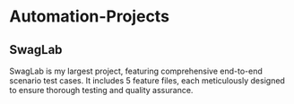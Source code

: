 # Automation-Projects

## SwagLab

SwagLab is my largest project, featuring comprehensive end-to-end scenario test cases. It includes 5 feature files, each meticulously designed to ensure thorough testing and quality assurance.
